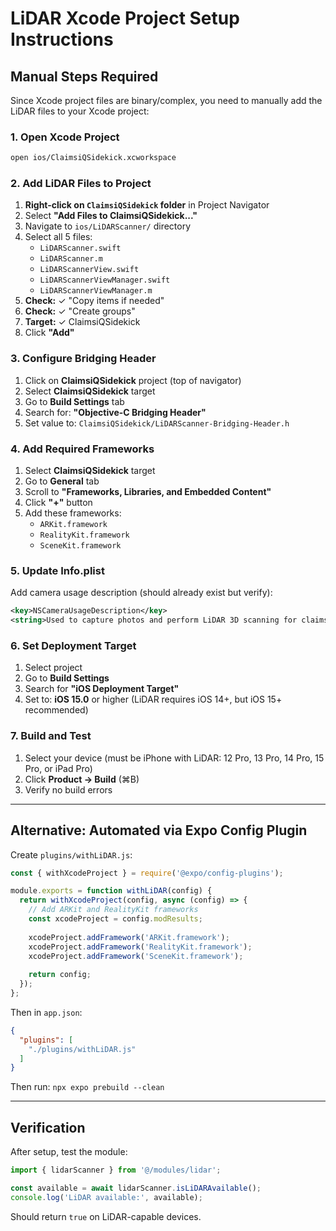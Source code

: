 # LiDAR Xcode Project Setup Instructions

## Manual Steps Required

Since Xcode project files are binary/complex, you need to manually add the LiDAR files to your Xcode project:

### 1. Open Xcode Project
```bash
open ios/ClaimsiQSidekick.xcworkspace
```

### 2. Add LiDAR Files to Project

1. **Right-click on `ClaimsiQSidekick` folder** in Project Navigator
2. Select **"Add Files to ClaimsiQSidekick..."**
3. Navigate to `ios/LiDARScanner/` directory
4. Select all 5 files:
   - `LiDARScanner.swift`
   - `LiDARScanner.m`
   - `LiDARScannerView.swift`
   - `LiDARScannerViewManager.swift`
   - `LiDARScannerViewManager.m`
5. **Check:** ✓ "Copy items if needed"
6. **Check:** ✓ "Create groups"
7. **Target:** ✓ ClaimsiQSidekick
8. Click **"Add"**

### 3. Configure Bridging Header

1. Click on **ClaimsiQSidekick** project (top of navigator)
2. Select **ClaimsiQSidekick** target
3. Go to **Build Settings** tab
4. Search for: **"Objective-C Bridging Header"**
5. Set value to: `ClaimsiQSidekick/LiDARScanner-Bridging-Header.h`

### 4. Add Required Frameworks

1. Select **ClaimsiQSidekick** target
2. Go to **General** tab
3. Scroll to **"Frameworks, Libraries, and Embedded Content"**
4. Click **"+"** button
5. Add these frameworks:
   - `ARKit.framework`
   - `RealityKit.framework`
   - `SceneKit.framework`

### 5. Update Info.plist

Add camera usage description (should already exist but verify):

```xml
<key>NSCameraUsageDescription</key>
<string>Used to capture photos and perform LiDAR 3D scanning for claims documentation.</string>
```

### 6. Set Deployment Target

1. Select project
2. Go to **Build Settings**
3. Search for **"iOS Deployment Target"**
4. Set to: **iOS 15.0** or higher (LiDAR requires iOS 14+, but iOS 15+ recommended)

### 7. Build and Test

1. Select your device (must be iPhone with LiDAR: 12 Pro, 13 Pro, 14 Pro, 15 Pro, or iPad Pro)
2. Click **Product → Build** (⌘B)
3. Verify no build errors

---

## Alternative: Automated via Expo Config Plugin

Create `plugins/withLiDAR.js`:

```javascript
const { withXcodeProject } = require('@expo/config-plugins');

module.exports = function withLiDAR(config) {
  return withXcodeProject(config, async (config) => {
    // Add ARKit and RealityKit frameworks
    const xcodeProject = config.modResults;
    
    xcodeProject.addFramework('ARKit.framework');
    xcodeProject.addFramework('RealityKit.framework');
    xcodeProject.addFramework('SceneKit.framework');
    
    return config;
  });
};
```

Then in `app.json`:
```json
{
  "plugins": [
    "./plugins/withLiDAR.js"
  ]
}
```

Then run: `npx expo prebuild --clean`

---

## Verification

After setup, test the module:

```javascript
import { lidarScanner } from '@/modules/lidar';

const available = await lidarScanner.isLiDARAvailable();
console.log('LiDAR available:', available);
```

Should return `true` on LiDAR-capable devices.

